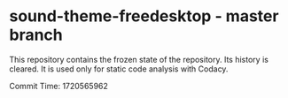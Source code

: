 # sound-theme-freedesktop - master branch

This repository contains the frozen state of the repository.
Its history is cleared. It is used only for static code
analysis with Codacy.

Commit Time: 1720565962